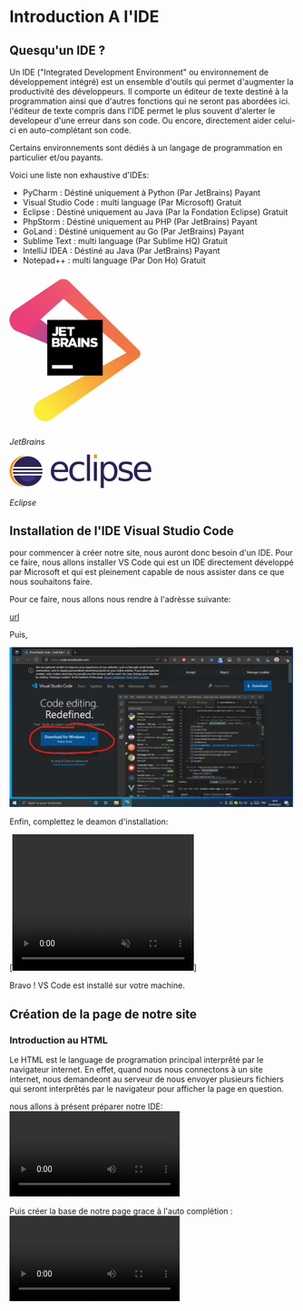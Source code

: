 # Introduction A l'IDE

## Quesqu'un IDE ?

Un IDE ("Integrated Development Environment" ou environnement de développement intégré) est un ensemble d'outils qui permet d'augmenter la productivité des développeurs. Il comporte un éditeur de texte destiné à la programmation ainsi que d'autres fonctions qui ne seront pas abordées ici.
l'éditeur de texte compris dans l'IDE permet le plus souvent d'alerter le developeur d'une erreur dans son code. Ou encore, directement aider celui-ci en auto-complétant son code.

Certains environnements sont dédiés à un langage de programmation en particulier et/ou payants.

Voici une liste non exhaustive d'IDEs:

- PyCharm : Déstiné uniquement à Python (Par JetBrains) Payant
- Visual Studio Code : multi language (Par Microsoft) Gratuit
- Eclipse : Déstiné uniquement au Java (Par la Fondation Eclipse) Gratuit
- PhpStorm : Déstiné uniquement au PHP (Par JetBrains) Payant
- GoLand : Déstiné uniquement au Go (Par JetBrains) Payant
- Sublime Text : multi language (Par Sublime HQ) Gratuit
- IntelliJ IDEA : Déstiné au Java (Par JetBrains) Payant
- Notepad++ : multi language (Par Don Ho) Gratuit





[<img src="media/JetBrains.png" width="250"/>](media/JetBrains.png)

*JetBrains*

[<img src="media/Eclipse.png" width="250"/>](media/Eclipse.png)

*Eclipse*



## Installation de l'IDE Visual Studio Code

pour commencer à créer notre site, nous auront donc besoin d'un IDE. Pour ce faire, nous allons installer VS Code qui est un IDE directement développé par Microsoft et qui est pleinement capable de nous assister dans ce que nous souhaitons faire.

Pour ce faire, nous allons nous rendre à l'adrèsse suivante:

[url](code.visualstudio.com/)

Puis,

[<img src="media/vscode-dl-1.png" width="500"/>](media/vscode-dl-1.png)


Enfin, complettez le deamon d'installation:

[<video width="320" height="240" autoplay muted><source src="media/vscode-dl-setup.mp4" type="video/mp4"></video>]


Bravo ! VS Code est installé sur votre machine.



## Création de la page de notre site
### Introduction au HTML
Le HTML est le language de programation principal interprêté par le navigateur internet.
En effet, quand nous nous connectons à un site internet, nous demandeont au serveur de nous
envoyer plusieurs fichiers qui seront interprêtés par le navigateur pour afficher la page en question.

nous allons à présent préparer notre IDE:
![Video](media/vscode-prepare.mp4)

Puis créer la base de notre page grace à l'auto complétion :
![Video](media/html-createfile.mp4)
